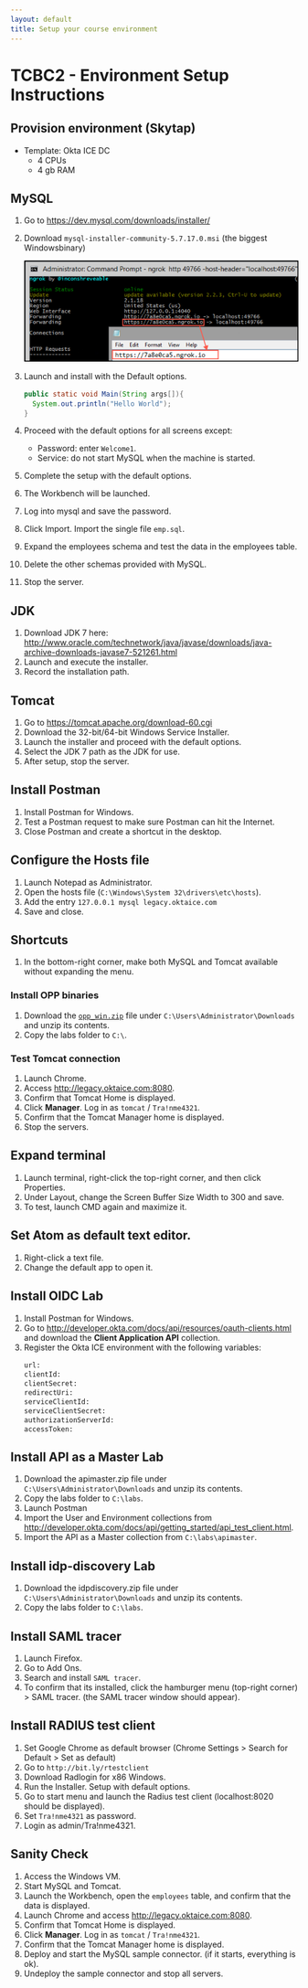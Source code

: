 ```yaml
---
layout: default
title: Setup your course environment
---
```


TCBC2 - Environment Setup Instructions
===================

## Provision environment (Skytap)

- Template: Okta ICE DC
  - 4 CPUs
  - 4 gb RAM

## MySQL

1. Go to https://dev.mysql.com/downloads/installer/
2. Download `mysql-installer-community-5.7.17.0.msi` (the biggest Windowsbinary)

    ![Terminal with mysql installed](img/001.png)
3. Launch and install with the Default options.

    ```java
    public static void Main(String args[]){
      System.out.println("Hello World");
    }
    ```
4. Proceed with the default options for all screens except:
    - Password: enter `Welcome1`.
    - Service: do not start MySQL when the machine is started.
6. Complete the setup with the default options.
7. The Workbench will be launched.
8. Log into mysql and save the password.
9. Click Import. Import the single file `emp.sql`.
10. Expand the employees schema and test the data in the employees table.
11. Delete the other schemas provided with MySQL.
12. Stop the server.

## JDK

1. Download JDK 7 here: http://www.oracle.com/technetwork/java/javase/downloads/java-archive-downloads-javase7-521261.html
2. Launch and execute the installer.
3. Record the installation path.

## Tomcat

1. Go to https://tomcat.apache.org/download-60.cgi
2. Download the 32-bit/64-bit Windows Service Installer.
3. Launch the installer and proceed with the default options.
4. Select the JDK 7 path as the JDK for use.
5. After setup, stop the server.

## Install Postman

1. Install Postman for Windows.
2. Test a Postman request to make sure Postman can hit the Internet.
3. Close Postman and create a shortcut in the desktop.


## Configure the Hosts file

1. Launch Notepad as Administrator.
2. Open the hosts file (`C:\Windows\System 32\drivers\etc\hosts`).
3. Add the entry `127.0.0.1 mysql legacy.oktaice.com`
4. Save and close.

## Shortcuts

1. In the bottom-right corner, make both MySQL and Tomcat available without expanding the menu.

### Install OPP binaries

1. Download the [`opp_win.zip`](opp_win.zip) file under `C:\Users\Administrator\Downloads` and unzip its contents.
2. Copy the labs folder to `C:\`.

### Test Tomcat connection

1. Launch Chrome.
2. Access http://legacy.oktaice.com:8080.
3. Confirm that Tomcat Home is displayed.
4. Click **Manager**. Log in as `tomcat` / `Tra!nme4321`.
5. Confirm that the Tomcat Manager home is displayed.
6. Stop the servers.

## Expand terminal

1. Launch terminal, right-click the top-right corner, and then click Properties.
2. Under Layout, change the Screen Buffer Size Width to 300 and save.
3. To test, launch CMD again and maximize it.

## Set Atom as default text editor.

1. Right-click a text file.
2. Change the default app to open it.

## Install OIDC Lab
1. Install Postman for Windows.
2. Go to http://developer.okta.com/docs/api/resources/oauth-clients.html and download the **Client Application API** collection.
3. Register the Okta ICE environment with the following variables:
    ```
    url:
    clientId:
    clientSecret:
    redirectUri:
    serviceClientId:
    serviceClientSecret:
    authorizationServerId:
    accessToken:
    ```

## Install API as a Master Lab
1. Download the apimaster.zip file under `C:\Users\Administrator\Downloads` and unzip its contents.
2. Copy the labs folder to `C:\labs`.
3. Launch Postman
4. Import the User and Environment collections from http://developer.okta.com/docs/api/getting_started/api_test_client.html.
5. Import the API as a Master collection from `C:\labs\apimaster`.

## Install idp-discovery Lab
1. Download the idpdiscovery.zip file under `C:\Users\Administrator\Downloads` and unzip its contents.
2. Copy the labs folder to `C:\labs`.

## Install SAML tracer
1. Launch Firefox.
2. Go to Add Ons.
3. Search and install `SAML tracer`.
4. To confirm that its installed, click the hamburger menu (top-right corner) > SAML tracer. (the SAML tracer window should appear).

## Install RADIUS test client
1. Set Google Chrome as default browser (Chrome Settings > Search for Default > Set as default)
2. Go to `http://bit.ly/rtestclient`
3. Download Radlogin for x86 Windows.
4. Run the Installer. Setup with default options.
5. Go to start menu and launch the Radius test client (localhost:8020 should be displayed).
6. Set `Tra!nme4321` as password.
7. Login as admin/Tra!nme4321.

## Sanity Check
1. Access the Windows VM.
2. Start MySQL and Tomcat.
3. Launch the Workbench, open the `employees` table, and confirm that the data is displayed.
4. Launch Chrome and access http://legacy.oktaice.com:8080.
5. Confirm that Tomcat Home is displayed.
6. Click **Manager**. Log in as `tomcat` / `Tra!nme4321`.
7. Confirm that the Tomcat Manager home is displayed.
8. Deploy and start the MySQL sample connector. (if it starts, everything is ok).
9. Undeploy the sample connector and stop all servers.
